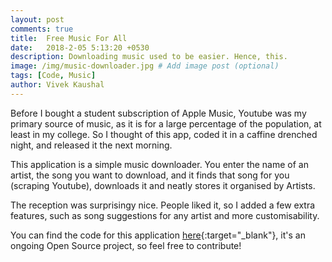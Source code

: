 ```yaml
---
layout: post
comments: true
title:  Free Music For All
date:   2018-2-05 5:13:20 +0530
description: Downloading music used to be easier. Hence, this.
image: /img/music-downloader.jpg # Add image post (optional)
tags: [Code, Music]
author: Vivek Kaushal
---
```

Before I bought a student subscription of Apple Music, Youtube was my primary source of music, as it is for a large percentage of the population, at least in my college. So I thought of this app, coded it in a caffine drenched night, and released it the next morning.

This application is a simple music downloader. You enter the name of an artist, the song you want to download, and it finds that song for you (scraping Youtube), downloads it and neatly stores it organised by Artists.

The reception was surprisingy nice. People liked it, so I added a few extra features, such as song suggestions for any artist and more customisability.

You can find the code for this application [here][github-music-downloader]{:target="_blank"}, it's an ongoing Open Source project, so feel free to contribute!

[github-music-downloader]: https://github.com/kaushalvivek/Music-Downloader
